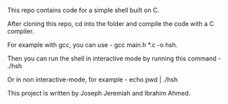 <p>This repo contains code for a simple shell built on C.</p>

<p>After cloning this repo, cd into the folder and compile the code with a C compiler.</p>
<p>For example with gcc, you can use -  gcc main.h *.c -o hsh.</p>
<p>Then you can run the shell in interactive mode by running this command - ./hsh</p>
<p>Or in non interactive-mode, for example - echo pwd | ./hsh</p>

This project is written by Joseph Jeremiah and Ibrahim Ahmed.
